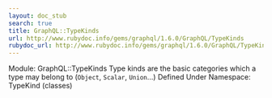 ```yaml
---
layout: doc_stub
search: true
title: GraphQL::TypeKinds
url: http://www.rubydoc.info/gems/graphql/1.6.0/GraphQL/TypeKinds
rubydoc_url: http://www.rubydoc.info/gems/graphql/1.6.0/GraphQL/TypeKinds
---
```


Module: GraphQL::TypeKinds
Type kinds are the basic categories which a type may belong to
(`Object`, `Scalar`, `Union`...) 
Defined Under Namespace:
TypeKind (classes)

